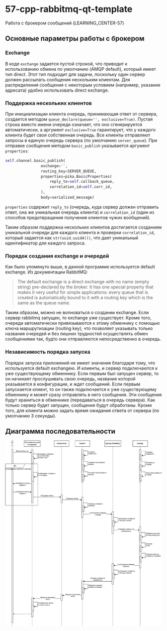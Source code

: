 # 57-cpp-rabbitmq-qt-template

Работа с брокером сообщений (LEARNING_CENTER-57)

## Основные параметры работы с брокером
### Exchange
В коде `exchange` задается пустой строкой, что приводит к использованию обмена по умолчанию (AMQP default), который имеет тип direct. Этот тип подходит для задачи, поскольку один сервер должен рассылать сообщения нескольким клиентам. Для распределения сообщения с некоторым условием (например, указание адресата) удобно использовать direct exchange.

### Поддержка нескольких клиентов
При инициализации клиента очередь, принимающая ответ от сервера, создается методом `queue_declare(queue='', exclusive=True)`. Пустая строка вместо имени очереди означает, что оно сгенерируется автоматически, а аргумент `exclusive=True` гарантирует, что у каждого клиента будет своя собственная очередь. Все клиенты отправляют запросы в единую очередь сервера (по умолчанию `server_queue`). При отправке сообщения методом `basic_publish` указывается аргумент `properties`:

```python
self.channel.basic_publish(
                exchange='',
                routing_key=SERVER_QUEUE,
                properties=pika.BasicProperties(
                    reply_to=self.callback_queue,
                    correlation_id=self.corr_id,
                ),
                body=serialized_message)
```

`properties` содержит `reply_to` (очередь, куда сервер должен отправить ответ, она же уникальная очередь клиента) и `correlation_id` (один из способов предотвращения получения клиентов чужих вообщений).

Таким образом поддержка нескольких клиентов достигается созданием уникальной очереди для каждого клиента и проверки `correlation_id`, который задается как `str(uuid.uuid4())`, что дает уникальный идентификатор для каждого запроса.

### Порядок создания exchange и очередей

Как было упомянуто выше, в данной программе используется default exchange. Из документации RabbitMQ:

> The default exchange is a direct exchange with no name (empty string) pre-declared by the broker. It has one special property that makes it very useful for simple applications: every queue that is created is automatically bound to it with a routing key which is the same as the queue name.

Таким образом, можно не волноваться о создании exchange. Если сервер rabbitmq запущен, то exchange уже существует. Кроме того, очереди автоматически привязываются к этому обменнику с помощью ключа маршрутизации (routing key), что позволяет указывать только названия очередей и без лишних трудностей осуществлять обмен сообщениями так, будто они отправляются непосредственно в очередь.

### Независимость порядка запуска

Порядок запуска приложений не имеет значения благодаря тому, что используется default exchangeю. И клиенты, и сервер подключаются к уже существующему обменнику. Если первым был запущен сервер, то он начинает прослушивать свою очередь, название которой указывается в конфигурации, и ждет сообщений. Если первым запускается клиент, то он также подключается к уже существующему обменнику и может сразу отправлять в него сообщения. Эти сообщения будут храниться в обменнике (передаваться в очередь сервера). Как только сервер будет запущен, сообщения будут обработаны. Кроме того, для клиента можно задать время ожидания ответа от сервера (по умолчанию 3 секунды).

## Диаграмма последовательности

![Broker_interactions](Broker_interactions.png)